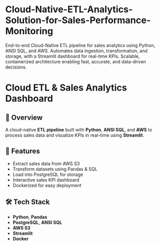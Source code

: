 # Cloud-Native-ETL-Analytics-Solution-for-Sales-Performance-Monitoring
End-to-end Cloud-Native ETL pipeline for sales analytics using Python, ANSI SQL, and AWS. Automates data ingestion, transformation, and storage, with a Streamlit dashboard for real-time KPIs. Scalable, containerized architecture enabling fast, accurate, and data-driven decisions.

# Cloud ETL & Sales Analytics Dashboard

## 📌 Overview
A cloud-native **ETL pipeline** built with **Python**, **ANSI SQL**, and **AWS** to process sales data and visualize KPIs in real-time using **Streamlit**.

## 🚀 Features
- Extract sales data from AWS S3
- Transform datasets using Pandas & SQL
- Load into PostgreSQL for storage
- Interactive sales KPI dashboard
- Dockerized for easy deployment

## 🛠 Tech Stack
- **Python**, **Pandas**
- **PostgreSQL**, **ANSI SQL**
- **AWS S3**
- **Streamlit**
- **Docker**


